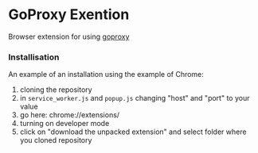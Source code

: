 # GoProxy Exention

Browser extension for using [goproxy](https://github.com/algrvvv/goproxy)

### Installisation

An example of an installation using the example of Chrome:
1. cloning the repository
2. in `service_worker.js` and `popup.js` changing "host" and "port" to your value
3. go here: chrome://extensions/
4. turning on developer mode
5. click on "download the unpacked extension" and select folder where you cloned repository
